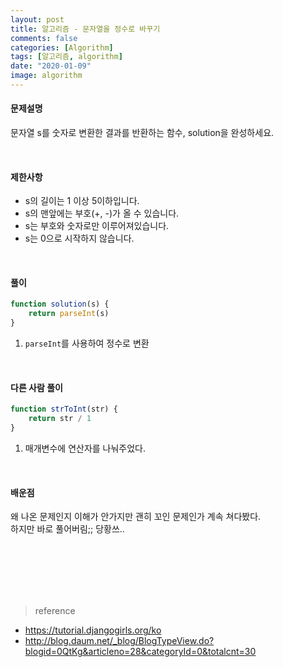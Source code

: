 ```yaml
---
layout: post
title: 알고리즘 - 문자열을 정수로 바꾸기
comments: false
categories: [Algorithm]
tags: [알고리즘, algorithm]
date: "2020-01-09"
image: algorithm
---
```


#### 문제설명

문자열 s를 숫자로 변환한 결과를 반환하는 함수, solution을 완성하세요.

<br>

#### 제한사항

-   s의 길이는 1 이상 5이하입니다.
-   s의 맨앞에는 부호(+, -)가 올 수 있습니다.
-   s는 부호와 숫자로만 이루어져있습니다.
-   s는 0으로 시작하지 않습니다.

<br>

#### **풀이**

```javascript
function solution(s) {
    return parseInt(s)
}
```

1. `parseInt`를 사용하여 정수로 변환

<br>

#### **다른 사람 풀이**

```javascript
function strToInt(str) {
    return str / 1
}
```

1. 매개변수에 연산자를 나눠주었다.

<br>

#### **배운점**

왜 나온 문제인지 이해가 안가지만 괜히 꼬인 문제인가 계속 쳐다봤다.  
하지만 바로 풀어버림;; 당황쓰..

<br><br><br><br><br>

> <subtitle>reference</subtitle>

-   https://tutorial.djangogirls.org/ko
-   http://blog.daum.net/_blog/BlogTypeView.do?blogid=0QtKg&articleno=28&categoryId=0&totalcnt=30

<br><br><br><br><br>
